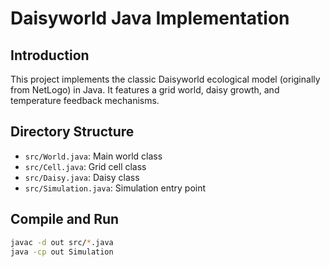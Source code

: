 # Daisyworld Java Implementation

## Introduction
This project implements the classic Daisyworld ecological model (originally from NetLogo) in Java. It features a grid world, daisy growth, and temperature feedback mechanisms.

## Directory Structure
- `src/World.java`: Main world class
- `src/Cell.java`: Grid cell class
- `src/Daisy.java`: Daisy class
- `src/Simulation.java`: Simulation entry point

## Compile and Run

```bash
javac -d out src/*.java
java -cp out Simulation
```